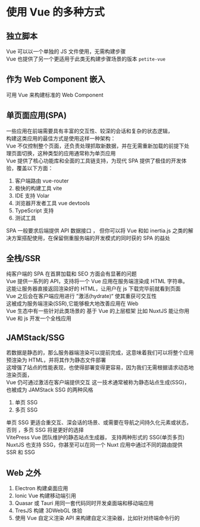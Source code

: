 # 使用 Vue 的多种方式

## 独立脚本

Vue 可以以一个单独的 JS 文件使用，无需构建步骤  
Vue 也提供了另一个更适用于此类无构建步骤场景的版本 `petite-vue `

## 作为 Web Component 嵌入

可用 Vue 来构建标准的 Web Component

## 单页面应用(SPA)

一些应用在前端需要具有丰富的交互性、较深的会话和复杂的状态逻辑，  
构建这类应用的最佳方式是使用这样一种架构：  
Vue 不仅控制整个页面，还负责处理抓取新数据，并在无需重新加载的前提下处理页面切换，这种类型的应用通常称为单页应用  
Vue 提供了核心功能库和全面的工具链支持，为现代 SPA 提供了极佳的开发体验，覆盖以下方面：

1. 客户端路由 vue-router
2. 极快的构建工具 vite
3. IDE 支持 Volar
4. 浏览器开发者工具 vue devtools
5. TypeScript 支持
6. 测试工具

SPA 一般要求后端提供 API 数据接口 ， 但你可以将 Vue 和如 inertia.js 之类的解决方案搭配使用，在保留侧重服务端的开发模式的同时获的 SPA 的益处

## 全栈/SSR

纯客户端的 SPA 在首屏加载和 SEO 方面会有显著的问题  
Vue 提供一系列的 API，支持将一个 Vue 应用在服务端渲染成 HTML 字符串。  
这能让服务器直接返回渲染好的 HTML，让用户在 js 下载完毕前就看到页面  
Vue 之后会在客户端应用进行 ”激活(hydrate)“ 使其重获可交互性  
这被成为服务端渲染(SSR),它能够极大地改善应用在 Web  
Vue 生态中有一些针对此类场景的 基于 Vue 的上层框架 比如 NuxtJS 能让你用 Vue 和 js 开发一个全栈应用

## JAMStack/SSG

若数据是静态的，那么服务器端渲染可以提前完成，这意味着我们可以将整个应用预渲染为 HTML，并将其作为静态文件部署  
这增强了站点的性能表现，也使得部署变得更容易，因为我们无需根据请求动态地渲染页面，  
Vue 仍可通过激活在客户端提供交互 这一技术通常被称为静态站点生成(SSG)，也被成为 JAMStack SSG 的两种风格

1.  单页 SSG
2.  多页 SSG

单页 SSG 更适合重交互、深会话的场景、或需要在导航之间持久化元素或状态，否则 ，多页 SSG 将是更好的选择  
VitePress Vue 团队维护的静态站点生成器， 支持两种形式的 SSG(单页多页)  
NuxtJS 也支持 SSG，你甚至可以在同一个 Nuxt 应用中通过不同的路由提供 SSR 和 SSG

## Web 之外

1. Electron 构建桌面应用
2. Ionic Vue 构建移动端引用
3. Quasar 或 Tauri 用同一套代码同时开发桌面端和移动端应用
4. TresJS 构建 3DWebGL 体验
5. 使用 Vue 自定义渲染 API 来构建自定义渲染器，比如针对终端命令行的
